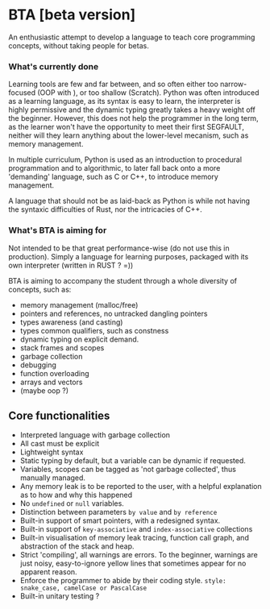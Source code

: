 # BTA \[beta version]

An enthusiastic attempt to develop a language to teach core programming concepts, without taking people for betas.

### What's currently done 

Learning tools are few and far between, and so often either too narrow-focused (OOP with ), or too shallow (Scratch). Python was often introduced as a learning language, as its syntax is easy to learn, the interpreter is highly permissive and the dynamic typing greatly takes a heavy weight off the beginner.
However, this does not help the programmer in the long term, as the learner won't have the opportunity to meet their first SEGFAULT, neither will they learn anything about the lower-level mecanism, such as memory management.

In multiple curriculum, Python is used as an introduction to procedural programmation and to algorithmic, to later fall back onto a more 'demanding' language, such as C or C++, to introduce memory management.

A language that should not be as laid-back as Python is while not having the syntaxic difficulties of Rust, nor the intricacies of C++.


### What's BTA is aiming for

Not intended to be that great performance-wise (do not use this in production).
Simply a language for learning purposes, packaged with its own interpreter (written in RUST ? =))

BTA is aiming to accompany the student through a whole diversity of concepts, such as:
- memory management (malloc/free)
- pointers and references, no untracked dangling pointers
- types awareness (and casting)
- types common qualifiers, such as constness
- dynamic typing on explicit demand.
- stack frames and scopes
- garbage collection
- debugging
- function overloading
- arrays and vectors
- (maybe oop ?)


## Core functionalities

- Interpreted language with garbage collection
- All cast must be explicit
- Lightweight syntax
- Static typing by default, but a variable can be dynamic if requested.
- Variables, scopes can be tagged as 'not garbage collected', thus manually managed.
- Any memory leak is to be reported to the user, with a helpful explanation as to how and why this happened
- No `undefined` or `null` variables.
- Distinction between parameters `by value` and `by reference`
- Built-in support of smart pointers, with a redesigned syntax.
- Built-in support of `key-associative` and `index-associative` collections
- Built-in visualisation of memory leak tracing, function call graph, and abstraction of the stack and heap.
- Strict 'compiling', all warnings are errors. To the beginner, warnings are just noisy, easy-to-ignore yellow lines that sometimes appear for no apparent reason.
- Enforce the programmer to abide by their coding style. `style: snake_case, camelCase or PascalCase`
- Built-in unitary testing ?